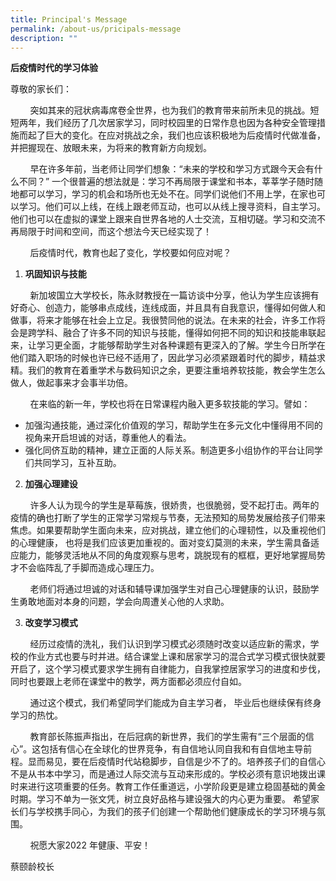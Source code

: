 ```yaml
---
title: Principal's Message
permalink: /about-us/pricipals-message
description: ""
---
```

**后疫情时代的学习体验**

尊敬的家长们：

        突如其来的冠状病毒席卷全世界，也为我们的教育带来前所未见的挑战。短短两年，我们经历了几次居家学习，同时校园里的日常作息也因为各种安全管理措施而起了巨大的变化。在应对挑战之余，我们也应该积极地为后疫情时代做准备，并把握现在、放眼未来，为将来的教育新方向规划。

        早在许多年前，当老师让同学们想象：“未来的学校和学习方式跟今天会有什么不同？” 一个很普遍的想法就是：学习不再局限于课堂和书本，莘莘学子随时随地都可以学习，学习的机会和场所也无处不在。同学们说他们不用上学，在家也可以学习。他们可以上线，在线上跟老师互动，也可以从线上搜寻资料，自主学习。他们也可以在虚拟的课堂上跟来自世界各地的人士交流，互相切磋。学习和交流不再局限于时间和空间，而这个想法今天已经实现了！

        后疫情时代，教育也起了变化，学校要如何应对呢？

1.  **巩固知识与技能**

        新加坡国立大学校长，陈永财教授在一篇访谈中分享，他认为学生应该拥有好奇心、创造力，能够串点成线，连线成面，并且具有自我意识，懂得如何做人和做事，将来才能够在社会上立足。我很赞同他的说法。在未来的社会，许多工作将会是跨学科、融合了许多不同的知识与技能，懂得如何把不同的知识和技能串联起来，让学习更全面，才能够帮助学生对各种课题有更深入的了解。学生今日所学在他们踏入职场的时候也许已经不适用了，因此学习必须紧跟着时代的脚步，精益求精。我们的教育在着重学术与数码知识之余，更要注重培养软技能，教会学生怎么做人，做起事来才会事半功倍。

        在来临的新一年，学校也将在日常课程内融入更多软技能的学习。譬如：

*   加强沟通技能，通过深化价值观的学习，帮助学生在多元文化中懂得用不同的视角来开启坦诚的对话，尊重他人的看法。
*   强化同侪互助的精神，建立正面的人际关系。制造更多小组协作的平台让同学们共同学习，互补互助。

2. **加强心理建设**

        许多人认为现今的学生是草莓族，很娇贵，也很脆弱，受不起打击。两年的疫情的确也打断了学生的正常学习常规与节奏，无法预知的局势发展给孩子们带来焦虑。如果要帮助学生面向未来，应对挑战，建立他们的心理韧性，以及重视他们的心理健康， 也将是我们应该更加重视的。面对变幻莫测的未来，学生需具备适应能力，能够灵活地从不同的角度观察与思考，跳脱现有的框框，更好地掌握局势才不会临阵乱了手脚而造成心理压力。

        老师们将通过坦诚的对话和辅导课加强学生对自己心理健康的认识，鼓励学生勇敢地面对本身的问题，学会向周遭关心他的人求助。
				
3.  **改变学习模式**

        经历过疫情的洗礼，我们认识到学习模式必须随时改变以适应新的需求，学校的作业方式也要与时并进。结合课堂上课和居家学习的混合式学习模式很快就要开启了，这个学习模式要求学生拥有自律能力，自我掌控居家学习的进度和步伐，同时也要跟上老师在课堂中的教学，两方面都必须应付自如。

        通过这个模式，我们希望同学们能成为自主学习者， 毕业后也继续保有终身学习的热忱。

        教育部长陈振声指出，在后冠病的新世界，我们的学生需有“三个层面的信心”。这包括有信心在全球化的世界竞争，有自信地认同自我和有自信地主导前程。显而易见，要在后疫情时代站稳脚步，自信是少不了的。培养孩子们的自信心不是从书本中学习，而是通过人际交流与互动来形成的。学校必须有意识地拨出课时来进行这项重要的任务。教育工作任重道远，小学阶段更是建立稳固基础的黄金时期。学习不单为一张文凭，树立良好品格与建设强大的内心更为重要。 希望家长们与学校携手同心，为我们的孩子们创建一个帮助他们健康成长的学习环境与氛围。

        祝愿大家2022 年健康、平安！

蔡颐龄校长